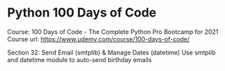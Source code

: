 # Python 100 Days of Code

Course: 100 Days of Code - The Complete Python Pro Bootcamp for 2021
Course url: https://www.udemy.com/course/100-days-of-code/

Section 32: Send Email (smtplib) & Manage Dates (datetime)
Use smtplib and datetime module to auto-send birthday emails
